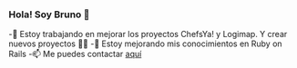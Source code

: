 ### Hola! Soy Bruno 👋

 -🔭 Estoy trabajando en mejorar los proyectos ChefsYa! y Logimap. Y crear nuevos proyectos 👨‍💻
 -🌱 Estoy mejorando mis conocimientos en Ruby on Rails
 -📫 Me puedes contactar [aquí](mailto:brunoph26@gmail.com)
